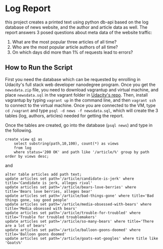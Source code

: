 # Log Report
this project creates a printed text using python db-api based on the log database of 
news website, and the author and article data as well. The report answers 3 posed questions
about meta data of the website traffic:

1. What are the most popular three articles of all time?
2. Who are the most popular article authors of all time?
3. On which days did more than 1% of requests lead to errors?

## How to Run the Script
First you need the database which can be requested by enrolling in Udacity's 
full stack web developer nanodegree program. Once you get the ```newsdata.zip``` file,
you need to download vagrantup and virtual machine, and place ```newsdata.sql``` in the vagrant folder in [Udacity's repo](https://github.com/udacity/fullstack-nanodegree-vm). Then, install vagrantup by typing ```vagrant up``` in the command line, and then ```vagrant ssh``` to connect to the virtual machine.
Once you are connected to the VM, type ```cd /vagrant``` and type ```psql -d news -f newsdata.sql```, which will create the 3 tables (log, authors, articles) needed for getting the report.

Once the tables are created, go into the database (```psql news```) and type in the following.

```
create view q1 as
	select substring(path,10,100), count(*) as views
	from log
	where status='200 OK' and path like '/article/%' group by path order by views desc;
```
and
```
alter table articles add path text;
update articles set path='/article/candidate-is-jerk' where title='Candidate is jerk, alleges rival'
update articles set path='/article/bears-love-berries' where title='Bears love berries, alleges bear'
update articles set path='/article/bad-things-gone' where title='Bad things gone, say good people'
update articles set path='/article/media-obsessed-with-bears' where title='Media obsessed with bears'
update articles set path='/article/trouble-for-troubled' where title='Trouble for troubled troublemakers'
update articles set path='/article/so-many-bears' where title='There are a lot of bears'
update articles set path='/article/balloon-goons-doomed' where title='Balloon goons doomed'
update articles set path='/article/goats-eat-googles' where title like 'Goats%'
```